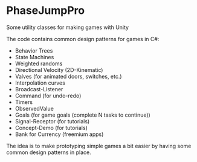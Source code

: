 # PhaseJumpPro
Some utility classes for making games with Unity

The code contains common design patterns for games in C#:

- Behavior Trees
- State Machines
- Weighted randoms
- Directional Velocity (2D-Kinematic)
- Valves (for animated doors, switches, etc.)
- Interpolation curves
- Broadcast-Listener
- Command (for undo-redo)
- Timers
- ObservedValue
- Goals (for game goals (complete N tasks to continue))
- Signal-Receptor (for tutorials)
- Concept-Demo (for tutorials)
- Bank for Currency (freemium apps)

The idea is to make prototyping simple games a bit easier by having some common design patterns in place.
